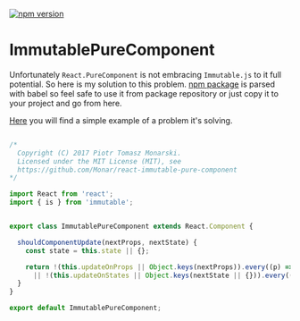 [![npm version](https://badge.fury.io/js/react-immutable-pure-component.svg)](https://badge.fury.io/js/react-immutable-pure-component)

# ImmutablePureComponent

Unfortunately `React.PureComponent` is not embracing `Immutable.js` to it full potential. So here is my solution to this problem.
[npm package](https://www.npmjs.com/package/react-immutable-pure-component) is
parsed with babel so feel safe to use it from package repository or just copy
it to your project and go from here.

[Here](https://monar.github.io/react-immutable-pure-component/) you will find a simple example of a problem it's solving.

```js

/*
  Copyright (C) 2017 Piotr Tomasz Monarski.
  Licensed under the MIT License (MIT), see
  https://github.com/Monar/react-immutable-pure-component
*/

import React from 'react';
import { is } from 'immutable';


export class ImmutablePureComponent extends React.Component {

  shouldComponentUpdate(nextProps, nextState) {
    const state = this.state || {};

    return !(this.updateOnProps || Object.keys(nextProps)).every((p) => is(nextProps[p], this.props[p]))
      || !(this.updateOnStates || Object.keys(nextState || {})).every((s) => is(nextState[s], state[s]));
  }
}

export default ImmutablePureComponent;
```

